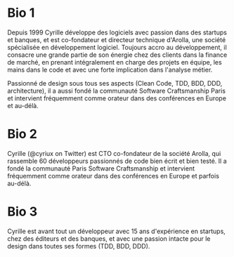 # Bio 1

Depuis 1999 Cyrille développe des logiciels avec passion dans des startups et banques, et est co-fondateur et directeur technique d'Arolla, une société spécialisée en développement logiciel. Toujours accro au développement, il consacre une grande partie de son énergie chez des clients dans la finance de marché, en prenant intégralement en charge des projets en équipe, les mains dans le code et avec une forte implication dans l'analyse métier.

Passionné de design sous tous ses aspects (Clean Code, TDD, BDD, DDD, architecture), il a aussi fondé la communauté Software Craftsmanship Paris et intervient fréquemment comme orateur dans des conférences en Europe et au-délà.

# Bio 2

Cyrille (@cyriux on Twitter) est CTO co-fondateur de la société Arolla, qui rassemble 60 développeurs passionnés de code bien écrit et bien testé. Il a fondé la communauté Paris Software Craftsmanship et intervient fréquemment comme orateur dans des conférences en Europe et parfois au-délà.

# Bio 3
Cyrille est avant tout un développeur avec 15 ans d'expérience en startups, chez des éditeurs et des banques, et avec une passion intacte pour le design dans toutes ses formes (TDD, BDD, DDD). 
